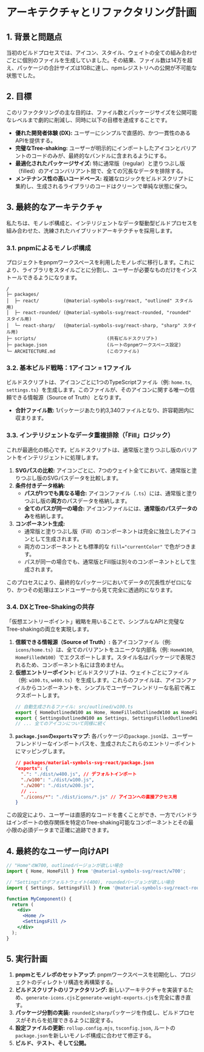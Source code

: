 # アーキテクチャとリファクタリング計画

## 1. 背景と問題点

当初のビルドプロセスでは、アイコン、スタイル、ウェイトの全ての組み合わせごとに個別のファイルを生成していました。その結果、ファイル数は14万を超え、パッケージの合計サイズは1GBに達し、npmレジストリへの公開が不可能な状態でした。

## 2. 目標

このリファクタリングの主な目的は、ファイル数とパッケージサイズを公開可能なレベルまで劇的に削減し、同時に以下の目標を達成することです。

- **優れた開発者体験 (DX):** ユーザーにシンプルで直感的、かつ一貫性のあるAPIを提供する。
- **完璧なTree-shaking:** ユーザーが明示的にインポートしたアイコンとバリアントのコードのみが、最終的なバンドルに含まれるようにする。
- **最適化されたパッケージサイズ:** 特に通常版（regular）と塗りつぶし版（filled）のアイコンバリアント間で、全ての冗長なデータを排除する。
- **メンテナンス性の高いコードベース:** 複雑なロジックをビルドスクリプトに集約し、生成されるライブラリのコードはクリーンで単純な状態に保つ。

## 3. 最終的なアーキテクチャ

私たちは、モノレポ構成と、インテリジェントなデータ駆動型ビルドプロセスを組み合わせた、洗練されたハイブリッドアーキテクチャを採用します。

### 3.1. pnpmによるモノレポ構成

プロジェクトをpnpmワークスペースを利用したモノレポに移行します。これにより、ライブラリをスタイルごとに分割し、ユーザーが必要なものだけをインストールできるようになります。

```
/
├─ packages/
│  ├─ react/         (@material-symbols-svg/react, "outlined" スタイル用)
│  ├─ react-rounded/ (@material-symbols-svg/react-rounded, "rounded" スタイル用)
│  └─ react-sharp/   (@material-symbols-svg/react-sharp, "sharp" スタイル用)
├─ scripts/                          (共有ビルドスクリプト)
├─ package.json                      (ルートのpnpmワークスペース設定)
└─ ARCHITECTURE.md                   (このファイル)
```

### 3.2. 基本ビルド戦略：1アイコン = 1ファイル

ビルドスクリプトは、アイコンごとに1つのTypeScriptファイル（例: `home.ts`, `settings.ts`）を生成します。このファイルが、そのアイコンに関する唯一の信頼できる情報源（Source of Truth）となります。

- **合計ファイル数:** 1パッケージあたり約3,340ファイルとなり、許容範囲内に収まります。

### 3.3. インテリジェントなデータ重複排除（「Fill」ロジック）

これが最適化の核心です。ビルドスクリプトは、通常版と塗りつぶし版のバリアントをインテリジェントに処理します。

1.  **SVGパスの比較:** アイコンごとに、7つのウェイト全てにおいて、通常版と塗りつぶし版のSVGパスデータを比較します。
2.  **条件付きデータ格納:**
    - **パスが1つでも異なる場合:** アイコンファイル（`.ts`）には、通常版と塗りつぶし版の**両方**のパスデータを格納します。
    - **全てのパスが同一の場合:** アイコンファイルには、**通常版のパスデータのみ**を格納します。
3.  **コンポーネント生成:**
    - 通常版と塗りつぶし版（Fill）のコンポーネントは完全に独立したアイコンとして生成されます。
    - 両方のコンポーネントとも標準的な `fill="currentColor"` で色がつきます。
    - パスが同一の場合でも、通常版とFill版は別々のコンポーネントとして生成されます。

このプロセスにより、最終的なパッケージにおいてデータの冗長性がゼロになり、かつその処理はエンドユーザーから見て完全に透過的になります。

### 3.4. DXとTree-Shakingの共存

「仮想エントリーポイント」戦略を用いることで、シンプルなAPIと完璧なTree-shakingの両立を実現します。

1.  **信頼できる情報源（Source of Truth）:** 各アイコンファイル（例: `icons/home.ts`）は、全てのバリアントをユニークな内部名（例: `HomeW100`, `HomeFilledW100`）でエクスポートします。スタイル名はパッケージで表現されるため、コンポーネント名には含めません。
2.  **仮想エントリーポイント:** ビルドスクリプトは、ウェイトごとにファイル（例: `w100.ts`, `w400.ts`）を生成します。これらのファイルは、アイコンファイルからコンポーネントを、シンプルでユーザーフレンドリーな名前で再エクスポートします。
    ```typescript
    // 自動生成されるファイル: src/outlined/w100.ts
    export { HomeOutlinedW100 as Home, HomeFilledOutlinedW100 as HomeFill } from '../icons/home';
    export { SettingsOutlinedW100 as Settings, SettingsFilledOutlinedW100 as SettingsFill } from '../icons/settings';
    // ... 全てのアイコンについて同様に続く
    ```
3.  **`package.json`の`exports`マップ:** 各パッケージの`package.json`は、ユーザーフレンドリーなインポートパスを、生成されたこれらのエントリーポイントにマッピングします。
    ```json
    // packages/material-symbols-svg-react/package.json
    "exports": {
      ".": "./dist/w400.js", // デフォルトインポート
      "./w100": "./dist/w100.js",
      "./w200": "./dist/w200.js",
      // ...
      "./icons/*": "./dist/icons/*.js" // アイコンへの直接アクセス用
    }
    ```

この設定により、ユーザーは直感的なコードを書くことができ、一方でバンドラはインポートの依存関係を特定のTree-shaking可能なコンポーネントとその最小限の必須データまで正確に追跡できます。

## 4. 最終的なユーザー向けAPI

```jsx
// "Home"のW700, outlinedバージョンが欲しい場合
import { Home, HomeFill } from '@material-symbols-svg/react/w700';

// "Settings"のデフォルトウェイト(400), roundedバージョンが欲しい場合
import { Settings, SettingsFill } from '@material-symbols-svg/react-rounded';

function MyComponent() {
  return (
    <div>
      <Home />
      <SettingsFill />
    </div>
  );
}
```

## 5. 実行計画

1.  **pnpmとモノレポのセットアップ:** pnpmワークスペースを初期化し、プロジェクトのディレクトリ構造を再構築する。
2.  **ビルドスクリプトのリファクタリング:** 新しいアーキテクチャを実装するため、`generate-icons.cjs`と`generate-weight-exports.cjs`を完全に書き直す。
3.  **パッケージ分割の実装:** `rounded`と`sharp`パッケージを作成し、ビルドプロセスがそれらを処理できるように設定する。
4.  **設定ファイルの更新:** `rollup.config.mjs`, `tsconfig.json`, ルートの`package.json`を新しいモノレポ構成に合わせて修正する。
5.  **ビルド、テスト、そして公開。**